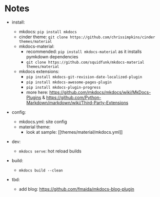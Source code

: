 # Notes

- install:
  - mkdocs: `pip install mkdocs`
  - cinder theme: `git clone https://github.com/chrissimpkins/cinder themes/material`
  - mkdocs-material:
    - recommended: `pip install mkdocs-material` as it installs pymkdown dependencies
    - `git clone https://github.com/squidfunk/mkdocs-material themes/material`
  - mkdocs extensions:
    - `pip install mkdocs-git-revision-date-localized-plugin`
    - `pip install mkdocs-awesome-pages-plugin`
    - `pip install mkdocs-plugin-progress`
    - more here: <https://github.com/mkdocs/mkdocs/wiki/MkDocs-Plugins> & <https://github.com/Python-Markdown/markdown/wiki/Third-Party-Extensions>

- config:
  - mkdocs.yml: site config
  - material theme:
    - look at sample: [[themes/material/mkdocs.yml]]

- dev:
  - `mkdocs serve`: hot reload builds

- build:
  - `mkdocs build --clean`

- tbd:
  - add blog: <https://github.com/fmaida/mkdocs-blog-plugin>